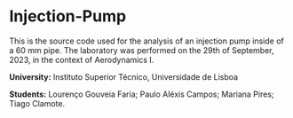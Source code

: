 # Injection-Pump
This is the source code used for the analysis of an injection pump inside of a 60 mm pipe. The laboratory was performed on the 29th of September, 2023, in the context of Aerodynamics I.

**University:** Instituto Superior Técnico, Universidade de Lisboa

**Students:** Lourenço Gouveia Faria;
          Paulo Aléxis Campos;
          Mariana Pires;
          Tiago Clamote.

